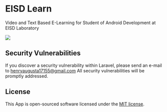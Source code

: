 
# EISD Learn

Video and Text Based E-Learning for Student of Android Development at EISD Laboratory

![](preview.gif)

## Security Vulnerabilities

If you discover a security vulnerability within Laravel, please send an e-mail to henryaugusta17155@gmail.com All security vulnerabilities will be promptly addressed.

## License

This App is open-sourced software licensed under the [MIT license](https://opensource.org/licenses/MIT).
